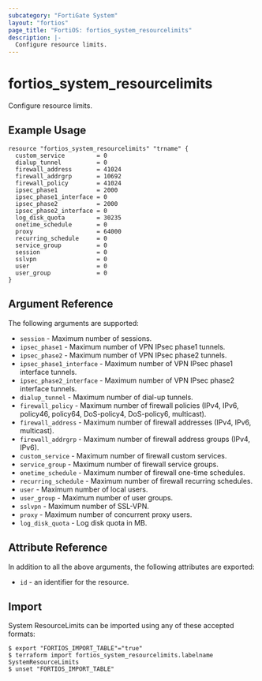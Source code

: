 ```yaml
---
subcategory: "FortiGate System"
layout: "fortios"
page_title: "FortiOS: fortios_system_resourcelimits"
description: |-
  Configure resource limits.
---
```


# fortios_system_resourcelimits
Configure resource limits.

## Example Usage

```hcl
resource "fortios_system_resourcelimits" "trname" {
  custom_service         = 0
  dialup_tunnel          = 0
  firewall_address       = 41024
  firewall_addrgrp       = 10692
  firewall_policy        = 41024
  ipsec_phase1           = 2000
  ipsec_phase1_interface = 0
  ipsec_phase2           = 2000
  ipsec_phase2_interface = 0
  log_disk_quota         = 30235
  onetime_schedule       = 0
  proxy                  = 64000
  recurring_schedule     = 0
  service_group          = 0
  session                = 0
  sslvpn                 = 0
  user                   = 0
  user_group             = 0
}
```

## Argument Reference


The following arguments are supported:

* `session` - Maximum number of sessions.
* `ipsec_phase1` - Maximum number of VPN IPsec phase1 tunnels.
* `ipsec_phase2` - Maximum number of VPN IPsec phase2 tunnels.
* `ipsec_phase1_interface` - Maximum number of VPN IPsec phase1 interface tunnels.
* `ipsec_phase2_interface` - Maximum number of VPN IPsec phase2 interface tunnels.
* `dialup_tunnel` - Maximum number of dial-up tunnels.
* `firewall_policy` - Maximum number of firewall policies (IPv4, IPv6, policy46, policy64, DoS-policy4, DoS-policy6, multicast).
* `firewall_address` - Maximum number of firewall addresses (IPv4, IPv6, multicast).
* `firewall_addrgrp` - Maximum number of firewall address groups (IPv4, IPv6).
* `custom_service` - Maximum number of firewall custom services.
* `service_group` - Maximum number of firewall service groups.
* `onetime_schedule` - Maximum number of firewall one-time schedules.
* `recurring_schedule` - Maximum number of firewall recurring schedules.
* `user` - Maximum number of local users.
* `user_group` - Maximum number of user groups.
* `sslvpn` - Maximum number of SSL-VPN.
* `proxy` - Maximum number of concurrent proxy users.
* `log_disk_quota` - Log disk quota in MB.


## Attribute Reference

In addition to all the above arguments, the following attributes are exported:
* `id` - an identifier for the resource.

## Import

System ResourceLimits can be imported using any of these accepted formats:
```
$ export "FORTIOS_IMPORT_TABLE"="true"
$ terraform import fortios_system_resourcelimits.labelname SystemResourceLimits
$ unset "FORTIOS_IMPORT_TABLE"
```
